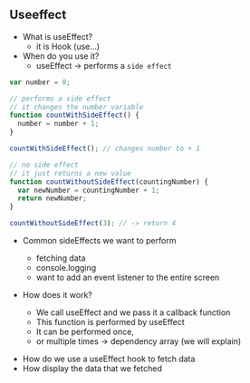 ## Useeffect

- What is useEffect?
  - it is Hook (use...)
- When do you use it?
  - useEffect -> performs a `side effect`

```javascript
var number = 0;

// performs a side effect
// it changes the number variable
function countWithSideEffect() {
  number = number + 1;
}

countWithSideEffect(); // changes number to + 1

// no side effect
// it just returns a new value
function countWithoutSideEffect(countingNumber) {
  var newNumber = countingNumber + 1;
  return newNumber;
}

countWithoutSideEffect(3); // -> return 4
```

- Common sideEffects we want to perform

  - fetching data
  - console.logging
  - want to add an event listener to the entire screen

- How does it work?
  - We call useEffect and we pass it a callback function
  - This function is performed by useEffect
  - It can be performed once,
  - or multiple times -> dependency array (we will explain)

* How do we use a useEffect hook to fetch data
* How display the data that we fetched
